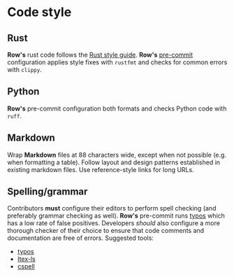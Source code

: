 # Code style

## Rust

**Row's** rust code follows the [Rust style guide][1]. **Row's** [pre-commit][2]
configuration applies style fixes with `rustfmt` and checks for common errors with
`clippy`.

[1]: https://doc.rust-lang.org/style-guide/index.html
[2]: https://pre-commit.com/

## Python

**Row's** pre-commit configuration both formats and checks Python code with `ruff`.

## Markdown

Wrap **Markdown** files at 88 characters wide, except when not possible (e.g. when
formatting a table). Follow layout and design patterns established in existing markdown
files. Use reference-style links for long URLs.

## Spelling/grammar

Contributors **must** configure their editors to perform spell checking (and preferably
grammar checking as well). **Row's** pre-commit runs
[typos](https://github.com/crate-ci/typos) which has a low rate of false positives.
Developers *should* also configure a more thorough checker of their choice to ensure
that code comments and documentation are free of errors. Suggested tools:
* [typos](https://github.com/crate-ci/typos)
* [ltex-ls](https://github.com/valentjn/ltex-ls)
* [cspell](https://cspell.org/)
